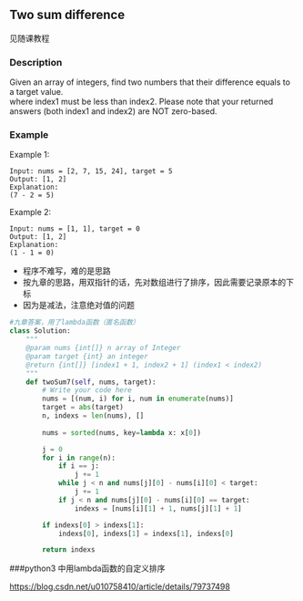 ## Two sum difference

见随课教程

### Description

Given an array of integers, find two numbers that their difference equals to a target value.  
where index1 must be less than index2. Please note that your returned answers \(both index1 and index2\) are NOT zero-based.

### Example

Example 1:

```
Input: nums = [2, 7, 15, 24], target = 5 
Output: [1, 2] 
Explanation:
(7 - 2 = 5)

```

Example 2:

```
Input: nums = [1, 1], target = 0
Output: [1, 2] 
Explanation:
(1 - 1 = 0)
```



- 程序不难写，难的是思路
- 按九章的思路，用双指针的话，先对数组进行了排序，因此需要记录原本的下标
- 因为是减法，注意绝对值的问题



```py
#九章答案，用了lambda函数（匿名函数）
class Solution:
    """
    @param nums {int[]} n array of Integer
    @param target {int} an integer
    @return {int[]} [index1 + 1, index2 + 1] (index1 < index2)
    """
    def twoSum7(self, nums, target):
        # Write your code here
        nums = [(num, i) for i, num in enumerate(nums)]
        target = abs(target)    
        n, indexs = len(nums), []
    
        nums = sorted(nums, key=lambda x: x[0])

        j = 0
        for i in range(n):
            if i == j:
                j += 1
            while j < n and nums[j][0] - nums[i][0] < target:
                j += 1
            if j < n and nums[j][0] - nums[i][0] == target:
                indexs = [nums[i][1] + 1, nums[j][1] + 1]

        if indexs[0] > indexs[1]:
            indexs[0], indexs[1] = indexs[1], indexs[0]

        return indexs

```

###python3 中用lambda函数的自定义排序

https://blog.csdn.net/u010758410/article/details/79737498

